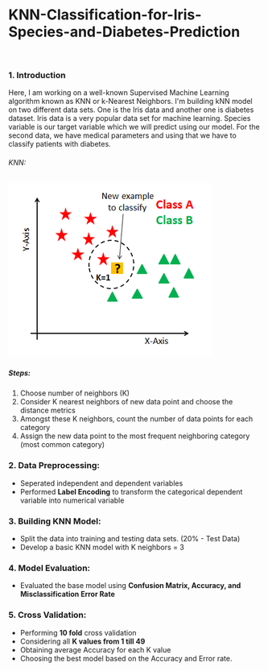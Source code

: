 # KNN-Classification-for-Iris-Species-and-Diabetes-Prediction

&nbsp;
### 1. Introduction
Here, I am working on a well-known Supervised Machine Learning algorithm known as KNN or k-Nearest Neighbors.
I'm building kNN model on two different data sets. One is the Iris data and another one is diabetes dataset. Iris data is a very popular data set for machine learning. Species variable is our target variable which we will predict using our model. For the second data, we have medical parameters and using that we have to classify patients with diabetes.

###### KNN:
![Screenshot](Screenshot.png)

##### Steps:
1. Choose number of neighbors (K)
2. Consider K nearest neighbors of new data point and choose the distance metrics
3. Amongst these K neighbors, count the number of data points for each category
4. Assign the new data point to the most frequent neighboring category (most common category)

### 2. Data Preprocessing:
* Seperated independent and dependent variables
* Performed **Label Encoding** to transform the categorical dependent variable into numerical variable

### 3. Building KNN Model:
* Split the data into training and testing data sets. (20% - Test Data)
* Develop a basic KNN model with K neighbors = 3

### 4. Model Evaluation:
* Evaluated the base model using **Confusion Matrix, Accuracy, and Misclassification Error Rate**

### 5. Cross Validation:
* Performing **10 fold** cross validation
* Considering all **K values from 1 till 49**
* Obtaining average Accuracy for each K value
* Choosing the best model based on the Accuracy and Error rate.


